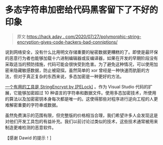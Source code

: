 # 多态字符串加密给代码黑客留下了不好的印象

> 原文:[https://hack aday . com/2020/07/27/polymorphic-string-encryption-gives-code-hackers-bad-conniptions/](https://hackaday.com/2020/07/27/polymorphic-string-encryption-gives-code-hackers-bad-conniptions/)

说到网络安全，没有什么比用明文存储重要的秘密数据更糟糕的了。即使是最环保的恶意行为者也能够加载十六进制编辑器或反编译器，如果在开发的早期阶段没有采取适当的预防措施，代码可能会很快受到危害。为了避免这种情况，可以使用加密来隐藏敏感数据，防止被窥探。虽然简单的 xor 曾经是一种快速而肮脏的方法，但对于真正复杂的东西来说，多态加密是一种更好的方法。

[一个有用的工具是 StringEncrypt by [PELock]](https://dev.to/pelock/how-to-encrypt-strings-files-in-your-source-code-25e) 。作为 Visual Studio 代码的扩展，它能够加密超过 10 种语言的字符串和数据文件。使用多态加密技术，所使用的算法以及加密密钥本身每次都是唯一的。这使得那些对程序进行逆向工程的人更难解密重要的字符串或数据。

虽然免费演示的范围有限，但完整版的价格相当合理，我们希望许多人会发现这是对他们开发工具包的有益补充。我们以前讨论过类似的技术，这些技术通常被用来制造更难检测的恶意软件。

【感谢 Dawid 的提示！]